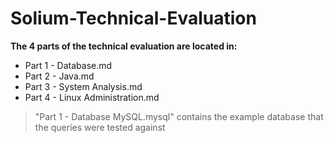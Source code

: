 # Solium-Technical-Evaluation

**The 4 parts of the technical evaluation are located in:**

* Part 1 - Database.md
* Part 2 - Java.md
* Part 3 - System Analysis.md	
* Part 4 - Linux Administration.md

> "Part 1 - Database MySQL.mysql" contains the example database that the queries were tested against
